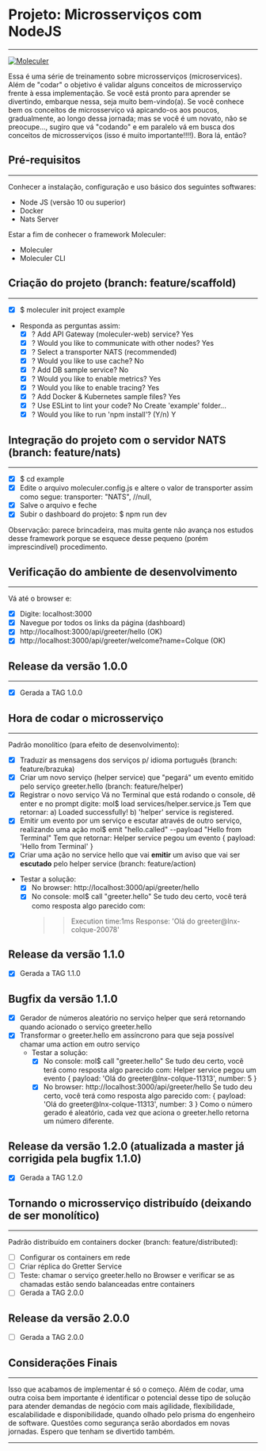 # Projeto: Microsserviços com NodeJS 
---
[![Moleculer](https://badgen.net/badge/Powered%20by/Moleculer/0e83cd)](https://moleculer.services)

Essa é uma série de treinamento sobre microsserviços (microservices). Além de "codar" o objetivo é validar alguns conceitos de microsserviço frente à essa implementação. Se você está pronto para aprender se divertindo, embarque nessa, seja muito bem-vindo(a). Se você conhece bem os conceitos de microsserviço vá apicando-os aos poucos, gradualmente, ao longo dessa jornada; mas se você é um novato, não se preocupe..., sugiro que vá "codando" e em paralelo vá em busca dos conceitos de microsserviços (isso é muito importante!!!!).
Bora lá, então?


## Pré-requisitos
---
Conhecer a instalação, configuração e uso básico dos seguintes softwares:
  - Node JS (versão 10 ou superior)
  - Docker
  - Nats Server
  
Estar a fim de conhecer o framework Moleculer:
  - Moleculer
  - Moleculer CLI

## Criação do projeto (branch: feature/scaffold)
---
- [x] $ moleculer init project example
- Responda as perguntas assim:
  - [x] ? Add API Gateway (moleculer-web) service? Yes
  - [x] ? Would you like to communicate with other nodes? Yes
  - [x] ? Select a transporter NATS (recommended)
  - [x] ? Would you like to use cache? No
  - [x] ? Add DB sample service? No
  - [x] ? Would you like to enable metrics? Yes
  - [x] ? Would you like to enable tracing? Yes
  - [x] ? Add Docker & Kubernetes sample files? Yes
  - [x] ? Use ESLint to lint your code? No
    Create 'example' folder...
  - [x] ? Would you like to run 'npm install'? (Y/n) Y

## Integração do projeto com o servidor NATS (branch: feature/nats)
---
- [x] $ cd example
- [x] Edite o arquivo moleculer.config.js e altere o valor de transporter assim como segue: 
  transporter: "NATS", //null, 
- [x] Salve o arquivo e feche
- [x] Subir o dashboard do projeto: $ npm run dev

Observação: parece brincadeira, mas muita gente não avança nos estudos desse framework porque se esquece desse pequeno (porém imprescindível) procedimento.

## Verificação do ambiente de desenvolvimento 
---
Vá até o browser e:
  - [x] Digite: localhost:3000
  - [x] Navegue por todos os links da página (dashboard)
  - [x] http://localhost:3000/api/greeter/hello (OK)
  - [x] http://localhost:3000/api/greeter/welcome?name=Colque (OK)

## Release da versão 1.0.0
---
- [x] Gerada a TAG 1.0.0

## Hora de codar o microsserviço
---
Padrão monolítico (para efeito de desenvolvimento): 
  - [x] Traduzir as mensagens dos serviços p/ idioma português (branch: feature/brazuka)
  - [x] Criar um novo serviço (helper service) que "pegará" um evento emitido pelo serviço greeter.hello (branch: feature/helper)
  - [x] Registrar o novo serviço
    Vá no Terminal que está rodando o console, dê enter e no prompt digite: 
    mol$ load services/helper.service.js
    Tem que retornar: 
    a) Loaded successfully! 
    b) 'helper' service is registered.
  - [x] Emitir um evento por um serviço e escutar através de outro serviço, realizando uma ação
    mol$ emit "hello.called" --payload "Hello from Terminal"
    Tem que retornar:
    Helper service pegou um evento
    { payload: 'Hello from Terminal' }
  - [x] Criar uma ação no service hello que vai **emitir** um aviso que vai ser **escutado** pelo helper service (branch: feature/action)
  - Testar a solução:
    - [x] No browser: http://localhost:3000/api/greeter/hello
    - [x] No console: mol$ call "greeter.hello"
    Se tudo deu certo, você terá como resposta algo parecido com:
      >> Execution time:1ms
      >> Response:
      'Olá do greeter@lnx-colque-20078'

## Release da versão 1.1.0
- [x] Gerada a TAG 1.1.0

## Bugfix da versão 1.1.0
- [x] Gerador de números aleatório no serviço helper que será retornando quando acionado o serviço greeter.hello
- [x] Transformar o greeter.hello em assíncrono para que seja possível chamar uma action em outro serviço
  - Testar a solução:
    - [x] No console: mol$ call "greeter.hello"
    Se tudo deu certo, você terá como resposta algo parecido com:
    Helper service pegou um evento
    { payload: 'Olá do greeter@lnx-colque-11313', number: 5 }
    - [x] No browser: http://localhost:3000/api/greeter/hello
    Se tudo deu certo, você terá como resposta algo parecido com:
    { payload: 'Olá do greeter@lnx-colque-11313', number: 3 }
    Como o número gerado é aleatório, cada vez que aciona o greeter.hello retorna um número diferente.

## Release da versão 1.2.0 (atualizada a master já corrigida pela bugfix 1.1.0)
- [x] Gerada a TAG 1.2.0

## Tornando o microsserviço distribuído (deixando de ser monolítico)
---
Padrão distribuído em containers docker (branch: feature/distributed): 
  - [ ] Configurar os containers em rede
  - [ ] Criar réplica do Gretter Service
  - [ ] Teste: chamar o serviço greeter.hello no Browser e verificar se as chamadas estão sendo balanceadas entre containers
- [ ] Gerada a TAG 2.0.0

## Release da versão 2.0.0
- [ ] Gerada a TAG 2.0.0
  
## Considerações Finais
---
Isso que acabamos de implementar é só o começo. Além de codar, uma outra coisa bem importante é identificar o potencial desse tipo de solução para atender demandas de negócio com mais agilidade, flexibilidade, escalabilidade e disponibilidade, quando olhado pelo prisma do engenheiro de software. Questões como segurança serão abordados em novas jornadas. Espero que tenham se divertido também. 

---
